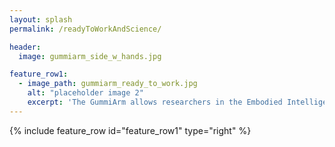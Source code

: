 ```yaml
---
layout: splash
permalink: /readyToWorkAndScience/

header:
  image: gummiarm_side_w_hands.jpg

feature_row1:
  - image_path: gummiarm_ready_to_work.jpg
    alt: "placeholder image 2"
    excerpt: 'The GummiArm allows researchers in the Embodied Intelligence, Cognitive Robotics or Developmental Robotics communities to implement models that could not be implemented in standard robotic arms. <br /> <br />A soft body like the GummiArm can outsource computation to the physical body, making the realisation of many tasks easier than when using classical control and computation models (Hauser, 2016).<br /> <br />  One of the motivations for developing the GummiArm was to run experiments on a system where intelligence emerges from the interaction between the body and the environment. <br /> <br /> Another motivation was to put these concepts to work on real robotics applications where varying the passive compliance can have real benefits. For example for absorbing impacts by being soft when moving fast, and stiffening up when precision is required. <br /> <br /> We hope you can join the GummiArm community!'
---
```


{% include feature_row id="feature_row1" type="right" %}
